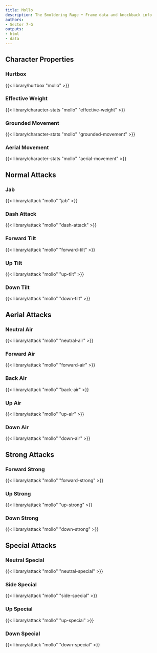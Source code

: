 ```yaml
---
title: Mollo
description: The Smoldering Rage • Frame data and knockback info
authors:
- Sector 7-G
outputs:
- html
- data
---
```


## Character Properties
### Hurtbox
{{< library/hurtbox "mollo" >}}
### Effective Weight
{{< library/character-stats "mollo" "effective-weight" >}}
### Grounded Movement
{{< library/character-stats "mollo" "grounded-movement" >}}
### Aerial Movement
{{< library/character-stats "mollo" "aerial-movement" >}}

## Normal Attacks
### Jab
{{< library/attack "mollo" "jab" >}}
### Dash Attack
{{< library/attack "mollo" "dash-attack" >}}
### Forward Tilt
{{< library/attack "mollo" "forward-tilt" >}}
### Up Tilt
{{< library/attack "mollo" "up-tilt" >}}
### Down Tilt
{{< library/attack "mollo" "down-tilt" >}}

## Aerial Attacks
### Neutral Air
{{< library/attack "mollo" "neutral-air" >}}
### Forward Air
{{< library/attack "mollo" "forward-air" >}}
### Back Air
{{< library/attack "mollo" "back-air" >}}
### Up Air
{{< library/attack "mollo" "up-air" >}}
### Down Air
{{< library/attack "mollo" "down-air" >}}

## Strong Attacks
### Forward Strong
{{< library/attack "mollo" "forward-strong" >}}
### Up Strong
{{< library/attack "mollo" "up-strong" >}}
### Down Strong
{{< library/attack "mollo" "down-strong" >}}

## Special Attacks
### Neutral Special
{{< library/attack "mollo" "neutral-special" >}}
### Side Special
{{< library/attack "mollo" "side-special" >}}
### Up Special
{{< library/attack "mollo" "up-special" >}}
### Down Special
{{< library/attack "mollo" "down-special" >}}
